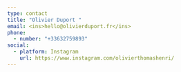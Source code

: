 ```yaml
---
type: contact
title: "Olivier Duport "
email: <ins>hello@olivierduport.fr</ins>
phone:
  - number: "+33632759893"
social:
  - platform: Instagram
    url: https://www.instagram.com/olivierthomashenri/
---
```

